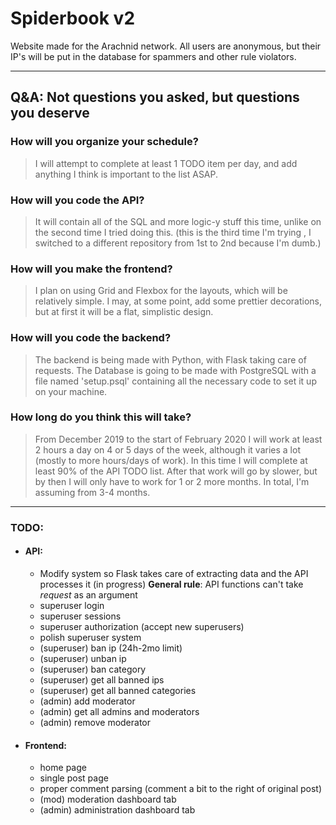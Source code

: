 # Spiderbook v2
Website made for the Arachnid network. All users are anonymous, but their IP's will be put in the database for spammers and other rule violators.

----
## Q&A: Not questions you asked, but questions you deserve
### How will you organize your schedule?
> I will attempt to complete at least 1 TODO item per day, and add anything I think is important to the list ASAP.

### How will you code the API?
> It will contain all of the SQL and more logic-y stuff this time, unlike on the second time I tried doing this. (this is the third time I'm trying , I switched to a different repository from 1st to 2nd because I'm dumb.)

### How will you make the frontend?
> I plan on using Grid and Flexbox for the layouts, which will be relatively simple. I may, at some point, add some prettier decorations, but at first it will be a flat, simplistic design.

### How will you code the backend?
> The backend is being made with Python, with Flask taking care of requests. The Database is going to be made with PostgreSQL with a file named 'setup.psql' containing all the necessary code to set it up on your machine.

### How long do you think this will take?
> From December 2019 to the start of February 2020 I will work at least 2 hours a day on 4 or 5 days of the week, although it varies a lot (mostly to more hours/days of work). In this time I will complete at least 90% of the API TODO list. After that work will go by slower, but by then I will only have to work for 1 or 2 more months. In total, I'm assuming from 3-4 months.
----    
### TODO:
- #### API:
    - Modify system so Flask takes care of extracting data and the API processes it (in progress)
        **General rule**: API functions can't take *request* as an argument
    - superuser login
    - superuser sessions
    - superuser authorization (accept new superusers)
    - polish superuser system
    - (superuser) ban ip (24h-2mo limit)
    - (superuser) unban ip
    - (superuser) ban category
    - (superuser) get all banned ips
    - (superuser) get all banned categories
    - (admin) add moderator
    - (admin) get all admins and moderators
    - (admin) remove moderator

- #### Frontend:
    - home page
    - single post page
    - proper comment parsing (comment a bit to the right of original post)
    - (mod) moderation dashboard tab
    - (admin) administration dashboard tab
